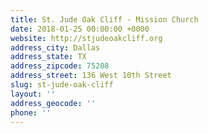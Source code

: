 ```yaml
---
title: St. Jude Oak Cliff - Mission Church
date: 2018-01-25 00:00:00 +0000
website: http://stjudeoakcliff.org
address_city: Dallas
address_state: TX
address_zipcode: 75208
address_street: 136 West 10th Street
slug: st-jude-oak-cliff
layout: ''
address_geocode: ''
phone: ''
---
```

